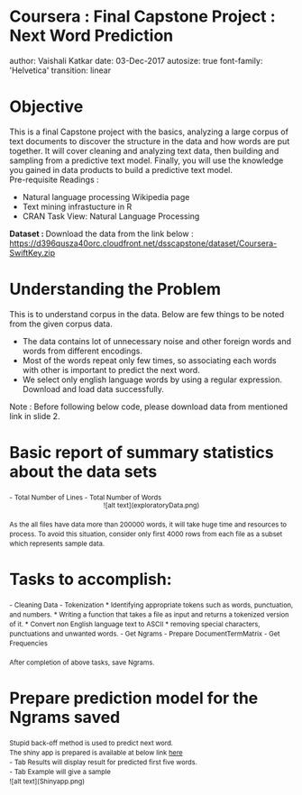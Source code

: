 Coursera : Final Capstone Project : Next Word Prediction
========================================================
author: Vaishali Katkar
date: 03-Dec-2017
autosize: true
font-family: 'Helvetica'
transition: linear

Objective
========================================================

This is a final Capstone project with the basics, analyzing a large corpus of text documents to discover the structure in the data and how words are put together. It will cover cleaning and analyzing text data, then building and sampling from a predictive text model. Finally, you will use the knowledge you gained in data products to build a predictive text model.  <br>
Pre-requisite Readings :  <br>
- Natural language processing Wikipedia page   <br>
- Text mining infrastucture in R   <br>
- CRAN Task View: Natural Language Processing   <br>

<b> Dataset :  </b>
Download the data from the link below :
https://d396qusza40orc.cloudfront.net/dsscapstone/dataset/Coursera-SwiftKey.zip


Understanding the Problem
========================================================

This is to understand corpus in the data. Below are few things to be noted from the given corpus data.

-  The data contains lot of unnecessary noise and other foreign words and words from different encodings.
-  Most of the words repeat only few times, so associating each words with other is important to predict the next word.
-  We select only english language words by using a regular expression.
Download and load data successfully.

Note : Before following below code, please download data from mentioned link in slide 2.


Basic report of summary statistics about the data sets
========================================================
<small>
- Total Number of Lines 
- Total Number of Words
 <br>
<center> ![alt text](exploratoryData.png)  </center> <br>
As the all files have data more than 200000 words, it will take huge time and resources to process. To avoid this situation, consider only first 4000 rows from each file as a subset which represents sample data.
</small>   <br>

Tasks to accomplish:
========================================================
<small>
-  Cleaning Data 
-  Tokenization 
     * Identifying appropriate tokens such as words, punctuation, and numbers. 
     *  Writing a function that takes a file as input and returns a tokenized version of it.
     *  Convert non English language text to ASCII
     *  removing special characters, punctuations and unwanted words.
-  Get Ngrams
-  Prepare DocumentTermMatrix
-  Get Frequencies    <br>  <br>
After completion of above tasks, save Ngrams.
</small>

Prepare prediction model for the Ngrams saved
========================================================
<small>
Stupid back-off method is used to predict next word.  <br>
The shiny app is prepared is available at below link <a href="https://katkarvaishali.shinyapps.io/FinalCapstone_NextwordPredict/" target="_top"/>here</a>      <br>
-  Tab Results will display result for predicted first five words.  <br>
-  Tab Example will give a sample  <br>
![alt text](Shinyapp.png)   <br>
</small>
